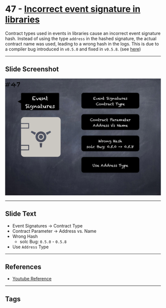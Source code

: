 # 47 - [Incorrect event signature in libraries](Incorrect%20event%20signature%20in%20libraries.md)
Contract types used in events in libraries cause an incorrect event signature hash. Instead of using the type `address` in the hashed signature, the actual contract name was used, leading to a wrong hash in the logs. This is due to a compiler bug introduced in `v0.5.0` and fixed in `v0.5.8`. (see [here](https://docs.soliditylang.org/en/v0.8.1/bugs.html))

___
## Slide Screenshot
![047.png](../../images/pitfalls_and_best_practices101/047.png)
___
## Slide Text
- Event Signatures -> Contract Type
- Contract Parameter -> Address vs. Name
- Wrong Hash
	- solc Bug: `0.5.0` - `0.5.8`
- Use `Address` Type
___
## References
- [Youtube Reference](https://youtu.be/YVewx1xVROE?t=531)
___
## Tags